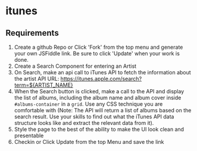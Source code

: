 # itunes

## Requirements

1. Create a github Repo or Click 'Fork' from the top menu and generate your own JSFiddle link.
   Be sure to click 'Update' when your work is done.
2. Create a Search Component for entering an Artist
3. On Search, make an api call to iTunes API to fetch the information about the artist
   API URL: https://itunes.apple.com/search?term=${ARTIST_NAME}
4. When the Search button is clicked, make a call to the API and display the list of albums, including the album name and album cover inside `#albums-container` in a `grid`. Use any CSS technique you are comfortable with (Note: The API will return a list of albums based on the search result. Use your skills to find out what the iTunes API data structure looks like and extract the relevant data from it).
5. Style the page to the best of the ability to make the UI look clean and presentable
6. Checkin or Click Update from the top Menu and save the link

